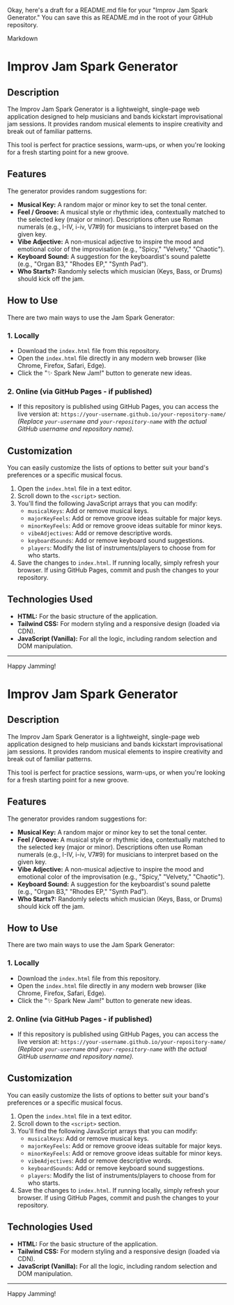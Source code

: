 Okay, here's a draft for a README.md file for your "Improv Jam Spark Generator." You can save this as README.md in the root of your GitHub repository.

Markdown

# Improv Jam Spark Generator

## Description

The Improv Jam Spark Generator is a lightweight, single-page web application designed to help musicians and bands kickstart improvisational jam sessions. It provides random musical elements to inspire creativity and break out of familiar patterns.

This tool is perfect for practice sessions, warm-ups, or when you're looking for a fresh starting point for a new groove.

## Features

The generator provides random suggestions for:

* **Musical Key:** A random major or minor key to set the tonal center.
* **Feel / Groove:** A musical style or rhythmic idea, contextually matched to the selected key (major or minor). Descriptions often use Roman numerals (e.g., I-IV, i-iv, V7#9) for musicians to interpret based on the given key.
* **Vibe Adjective:** A non-musical adjective to inspire the mood and emotional color of the improvisation (e.g., "Spicy," "Velvety," "Chaotic").
* **Keyboard Sound:** A suggestion for the keyboardist's sound palette (e.g., "Organ B3," "Rhodes EP," "Synth Pad").
* **Who Starts?:** Randomly selects which musician (Keys, Bass, or Drums) should kick off the jam.

## How to Use

There are two main ways to use the Jam Spark Generator:

### 1. Locally
   * Download the `index.html` file from this repository.
   * Open the `index.html` file directly in any modern web browser (like Chrome, Firefox, Safari, Edge).
   * Click the "✨ Spark New Jam!" button to generate new ideas.

### 2. Online (via GitHub Pages - if published)
   * If this repository is published using GitHub Pages, you can access the live version at:
     `https://your-username.github.io/your-repository-name/`
     *(Replace `your-username` and `your-repository-name` with the actual GitHub username and repository name).*

## Customization

You can easily customize the lists of options to better suit your band's preferences or a specific musical focus.

1.  Open the `index.html` file in a text editor.
2.  Scroll down to the `<script>` section.
3.  You'll find the following JavaScript arrays that you can modify:
    * `musicalKeys`: Add or remove musical keys.
    * `majorKeyFeels`: Add or remove groove ideas suitable for major keys.
    * `minorKeyFeels`: Add or remove groove ideas suitable for minor keys.
    * `vibeAdjectives`: Add or remove descriptive words.
    * `keyboardSounds`: Add or remove keyboard sound suggestions.
    * `players`: Modify the list of instruments/players to choose from for who starts.
4.  Save the changes to `index.html`. If running locally, simply refresh your browser. If using GitHub Pages, commit and push the changes to your repository.

## Technologies Used

* **HTML:** For the basic structure of the application.
* **Tailwind CSS:** For modern styling and a responsive design (loaded via CDN).
* **JavaScript (Vanilla):** For all the logic, including random selection and DOM manipulation.

---

Happy Jamming!

# Improv Jam Spark Generator

## Description

The Improv Jam Spark Generator is a lightweight, single-page web application designed to help musicians and bands kickstart improvisational jam sessions. It provides random musical elements to inspire creativity and break out of familiar patterns.

This tool is perfect for practice sessions, warm-ups, or when you're looking for a fresh starting point for a new groove.

## Features

The generator provides random suggestions for:

* **Musical Key:** A random major or minor key to set the tonal center.
* **Feel / Groove:** A musical style or rhythmic idea, contextually matched to the selected key (major or minor). Descriptions often use Roman numerals (e.g., I-IV, i-iv, V7#9) for musicians to interpret based on the given key.
* **Vibe Adjective:** A non-musical adjective to inspire the mood and emotional color of the improvisation (e.g., "Spicy," "Velvety," "Chaotic").
* **Keyboard Sound:** A suggestion for the keyboardist's sound palette (e.g., "Organ B3," "Rhodes EP," "Synth Pad").
* **Who Starts?:** Randomly selects which musician (Keys, Bass, or Drums) should kick off the jam.

## How to Use

There are two main ways to use the Jam Spark Generator:

### 1. Locally
   * Download the `index.html` file from this repository.
   * Open the `index.html` file directly in any modern web browser (like Chrome, Firefox, Safari, Edge).
   * Click the "✨ Spark New Jam!" button to generate new ideas.

### 2. Online (via GitHub Pages - if published)
   * If this repository is published using GitHub Pages, you can access the live version at:
     `https://your-username.github.io/your-repository-name/`
     *(Replace `your-username` and `your-repository-name` with the actual GitHub username and repository name).*

## Customization

You can easily customize the lists of options to better suit your band's preferences or a specific musical focus.

1.  Open the `index.html` file in a text editor.
2.  Scroll down to the `<script>` section.
3.  You'll find the following JavaScript arrays that you can modify:
    * `musicalKeys`: Add or remove musical keys.
    * `majorKeyFeels`: Add or remove groove ideas suitable for major keys.
    * `minorKeyFeels`: Add or remove groove ideas suitable for minor keys.
    * `vibeAdjectives`: Add or remove descriptive words.
    * `keyboardSounds`: Add or remove keyboard sound suggestions.
    * `players`: Modify the list of instruments/players to choose from for who starts.
4.  Save the changes to `index.html`. If running locally, simply refresh your browser. If using GitHub Pages, commit and push the changes to your repository.

## Technologies Used

* **HTML:** For the basic structure of the application.
* **Tailwind CSS:** For modern styling and a responsive design (loaded via CDN).
* **JavaScript (Vanilla):** For all the logic, including random selection and DOM manipulation.

---

Happy Jamming!
